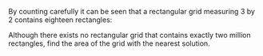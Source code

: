 By counting carefully it can be seen that a rectangular grid measuring $3$ by $2$ contains eighteen rectangles:


Although there exists no rectangular grid that contains exactly two million rectangles, find the area of the grid with the nearest solution.